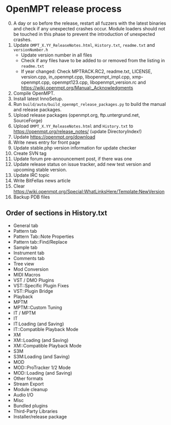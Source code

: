 OpenMPT release process
=======================

0. A day or so before the release, restart all fuzzers with the latest binaries
   and check if any unexpected crashes occur. Module loaders should not be
   touched in this phase to prevent the introduction of unexpected crashes.
1. Update `OMPT_X.YY_ReleaseNotes.html`, `History.txt`, `readme.txt` and
   `versionNumber.h`
   * Update version number in all files
   * Check if any files have to be added to or removed from the listing in
     `readme.txt`
   * If year changed: Check MPTRACK.RC2, readme.txt, LICENSE, version.cpp,
     in_openmpt.cpp, libopenmpt_impl.cpp, xmp-openmpt.cpp, openmpt123.cpp,
     libopenmpt_version.rc and https://wiki.openmpt.org/Manual:_Acknowledgments
2. Compile OpenMPT.
3. Install latest InnoSetup.
4. Run `build/auto/build_openmpt_release_packages.py` to build the manual and
   release packages.
5. Upload release packages (openmpt.org, ftp.untergrund.net, SourceForge)
6. Upload `OMPT_X.YY_ReleaseNotes.html` and `History.txt` to
   https://openmpt.org/release_notes/ (update DirectoryIndex!)
7. Update https://openmpt.org/download
8. Write news entry for front page
9. Update stable.php version information for update checker
10. Create SVN tag
11. Update forum pre-announcement post, if there was one
12. Update release status on issue tracker, add new test version and upcoming
    stable version.
13. Update IRC topic
14. Write BitFellas news article
15. Clear https://wiki.openmpt.org/Special:WhatLinksHere/Template:NewVersion
16. Backup PDB files

Order of sections in History.txt
--------------------------------
 *  General tab
 *  Pattern tab
 *  Pattern Tab::Note Properties
 *  Pattern tab::Find/Replace
 *  Sample tab
 *  Instrument tab
 *  Comments tab
 *  Tree view
 *  Mod Conversion
 *  MIDI Macros
 *  VST / DMO Plugins
 *  VST::Specific Plugin Fixes
 *  VST::Plugin Bridge
 *  Playback
 *  MPTM
 *  MPTM::Custom Tuning
 *  IT / MPTM
 *  IT
 *  IT:Loading (and Saving)
 *  IT::Compatible Playback Mode
 *  XM
 *  XM::Loading (and Saving)
 *  XM::Compatible Playback Mode
 *  S3M
 *  S3M:Loading (and Saving)
 *  MOD
 *  MOD::ProTracker 1/2 Mode
 *  MOD::Loading (and Saving)
 *  Other formats
 *  Stream Export
 *  Module cleanup
 *  Audio I/O
 *  Misc
 *  Bundled plugins
 *  Third-Party Libraries
 *  Installer/release package

